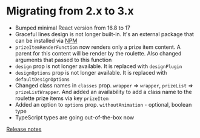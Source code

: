 # Migrating from 2.x to 3.x

* Bumped minimal React version from 16.8 to 17
* Graceful lines design is not longer built-in. It's an external package
that can be installed via [NPM](https://www.npmjs.com/package/rrp-graceful-lines-plugin)
* `prizeItemRenderFunction` now renders only a prize item content. A parent for this content will be render by the roulette. Also changed arguments that passed to this function
* `design` prop is not longer available. It is replaced with `designPlugin`
* `designOptions` prop is not longer available. It is replaced with `defaultDesignOptions`
* Changed class names in `classes` prop. `wrapper` => `wrapper`, `prizeList` => `prizeListWrapper`. And added an availability to add a class name to the roulette prize items via key `prizeItem`
* Added an option to `options` prop. `withoutAnimation` - optional, boolean type
* TypeScript types are going out-of-the-box now

[Release notes](../releases/3.0.0.md)
